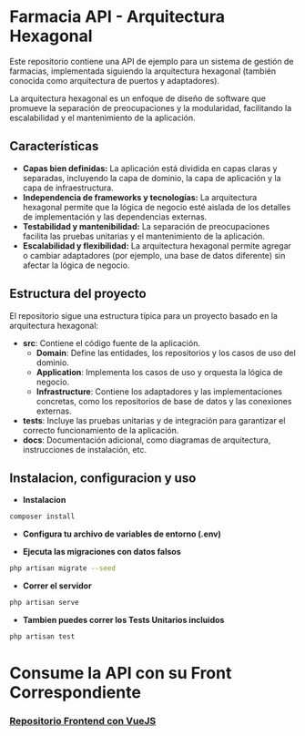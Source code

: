 # Farmacia API - Arquitectura Hexagonal

Este repositorio contiene una API de ejemplo para un sistema de gestión de farmacias, implementada siguiendo la arquitectura hexagonal (también conocida como arquitectura de puertos y adaptadores).

La arquitectura hexagonal es un enfoque de diseño de software que promueve la separación de preocupaciones y la modularidad, facilitando la escalabilidad y el mantenimiento de la aplicación.

## Características

- **Capas bien definidas:** La aplicación está dividida en capas claras y separadas, incluyendo la capa de dominio, la capa de aplicación y la capa de infraestructura.
- **Independencia de frameworks y tecnologías:** La arquitectura hexagonal permite que la lógica de negocio esté aislada de los detalles de implementación y las dependencias externas.
- **Testabilidad y mantenibilidad:** La separación de preocupaciones facilita las pruebas unitarias y el mantenimiento de la aplicación.
- **Escalabilidad y flexibilidad:** La arquitectura hexagonal permite agregar o cambiar adaptadores (por ejemplo, una base de datos diferente) sin afectar la lógica de negocio.

## Estructura del proyecto

El repositorio sigue una estructura típica para un proyecto basado en la arquitectura hexagonal:

- **src**: Contiene el código fuente de la aplicación.
  - **Domain**: Define las entidades, los repositorios y los casos de uso del dominio.
  - **Application**: Implementa los casos de uso y orquesta la lógica de negocio.
  - **Infrastructure**: Contiene los adaptadores y las implementaciones concretas, como los repositorios de base de datos y las conexiones externas.
- **tests**: Incluye las pruebas unitarias y de integración para garantizar el correcto funcionamiento de la aplicación.
- **docs**: Documentación adicional, como diagramas de arquitectura, instrucciones de instalación, etc.

## Instalacion, configuracion y uso

- **Instalacion**

```sh
composer install
```

- **Configura tu archivo de variables de entorno (.env)**

- **Ejecuta las migraciones con datos falsos**

```sh
php artisan migrate --seed
```

- **Correr el servidor**

```sh
php artisan serve
```

- **Tambien puedes correr los Tests Unitarios incluidos**

```sh
php artisan test
```

# Consume la API con su Front Correspondiente
### [Repositorio Frontend con VueJS](https://github.com/luisfelipe1953/Pharmacer-front "Repositorio Frontend con VueJS")
